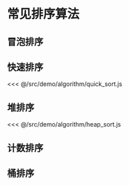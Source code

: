 # 常见排序算法

## 冒泡排序

## 快速排序

<<< @/src/demo/algorithm/quick_sort.js

## 堆排序

<<< @/src/demo/algorithm/heap_sort.js

## 计数排序

## 桶排序
